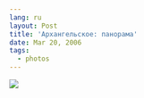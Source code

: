 ```yaml
---
lang: ru
layout: Post
title: 'Архангельское: панорама'
date: Mar 20, 2006
tags:
  - photos
---
```


![](/images/blog/Arkhangelskoe-Panorama.jpg)

